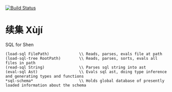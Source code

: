 [![Build Status](https://travis-ci.org/rkoeninger/xuji.svg?branch=master)](https://travis-ci.org/rkoeninger/xuji)

# 续集 Xùjí

SQL for Shen

```shen
(load-sql FilePath)             \\ Reads, parses, evals file at path
(load-sql-tree RootPath)        \\ Reads, parses, sorts, evals all files in path
(read-sql String)               \\ Parses sql string into ast
(eval-sql Ast)                  \\ Evals sql ast, doing type inference and generating types and functions
*sql-schema*                    \\ Holds global database of presently loaded information about the schema
```
